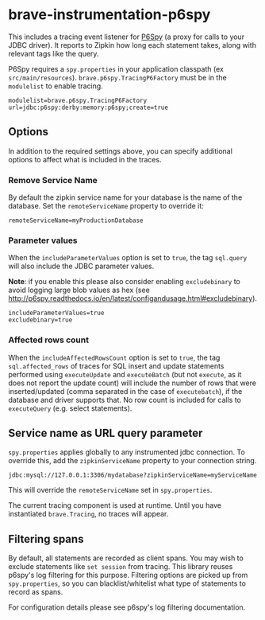 # brave-instrumentation-p6spy
This includes a tracing event listener for [P6Spy](https://github.com/p6spy/p6spy) (a proxy for calls to your JDBC driver).
It reports to Zipkin how long each statement takes, along with relevant tags like the query.


P6Spy requires a `spy.properties` in your application classpath
(ex `src/main/resources`). `brave.p6spy.TracingP6Factory` must be in the
`modulelist` to enable tracing.

```
modulelist=brave.p6spy.TracingP6Factory
url=jdbc:p6spy:derby:memory:p6spy;create=true
```

## Options
In addition to the required settings above, you can specify additional options to affect what is
included in the traces.

### Remove Service Name
By default the zipkin service name for your database is the name of the database.
Set the `remoteServiceName` property to override it:

```
remoteServiceName=myProductionDatabase
```

### Parameter values
When the `includeParameterValues` option is set to `true`, the tag `sql.query` will also include the
JDBC parameter values.

**Note**: if you enable this please also consider enabling `excludebinary` to avoid logging large
blob values as hex (see http://p6spy.readthedocs.io/en/latest/configandusage.html#excludebinary).

```
includeParameterValues=true
excludebinary=true
```

### Affected rows count
When the `includeAffectedRowsCount` option is set to `true`, the tag `sql.affected_rows` of traces
for SQL insert and update statements performed using `executeUpdate` and `executeBatch` (but not
`execute`, as it does not report the update count) will include the number of rows that were
inserted/updated (comma separated in the case of `executebatch`), if the database and driver
supports that. No row count is included for calls to `executeQuery` (e.g. select statements).

## Service name as URL query parameter
`spy.properties` applies globally to any instrumented jdbc connection. To override this, add the
`zipkinServiceName` property to your connection string.

```
jdbc:mysql://127.0.0.1:3306/mydatabase?zipkinServiceName=myServiceName
```

This will override the `remoteServiceName` set in `spy.properties`.

The current tracing component is used at runtime. Until you have instantiated `brave.Tracing`, no traces will appear.

## Filtering spans

By default, all statements are recorded as client spans.
You may wish to exclude statements like `set session` from tracing. This library reuses p6spy's log filtering for this purpose.
Filtering options are picked up from `spy.properties`, so you can blacklist/whitelist what type of statements to record as spans.

For configuration details please see p6spy's log filtering documentation.
